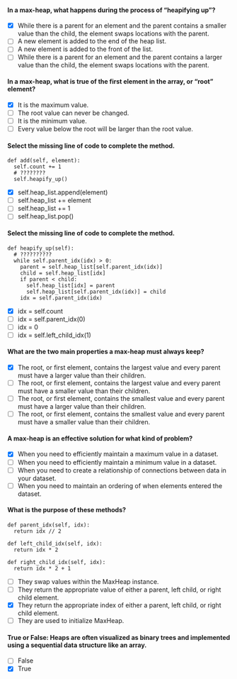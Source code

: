 #### In a max-heap, what happens during the process of “heapifying up”?

- [x] While there is a parent for an element and the parent contains a smaller value than the child, the element swaps locations with the parent.
- [ ] A new element is added to the end of the heap list.
- [ ] A new element is added to the front of the list.
- [ ] While there is a parent for an element and the parent contains a larger value than the child, the element swaps locations with the parent.

#### In a max-heap, what is true of the first element in the array, or “root” element?

- [x] It is the maximum value.
- [ ] The root value can never be changed.
- [ ] It is the minimum value.
- [ ] Every value below the root will be larger than the root value.

#### Select the missing line of code to complete the method.

    def add(self, element):
      self.count += 1
      # ????????
      self.heapify_up()

- [x] self.heap_list.append(element)
- [ ] self.heap_list += element
- [ ] self.heap_list += 1
- [ ] self.heap_list.pop()

#### Select the missing line of code to complete the method.

    def heapify_up(self):
      # ??????????
      while self.parent_idx(idx) > 0:
        parent = self.heap_list[self.parent_idx(idx)]
        child = self.heap_list[idx]
        if parent < child:
          self.heap_list[idx] = parent
          self.heap_list[self.parent_idx(idx)] = child
        idx = self.parent_idx(idx)

- [x] idx = self.count
- [ ] idx = self.parent_idx(0)
- [ ] idx = 0
- [ ] idx = self.left_child_idx(1)

#### What are the two main properties a max-heap must always keep?

- [x] The root, or first element, contains the largest value and every parent must have a larger value than their children.
- [ ] The root, or first element, contains the largest value and every parent must have a smaller value than their children.
- [ ] The root, or first element, contains the smallest value and every parent must have a larger value than their children.
- [ ] The root, or first element, contains the smallest value and every parent must have a smaller value than their children.

#### A max-heap is an effective solution for what kind of problem?

- [x] When you need to efficiently maintain a maximum value in a dataset.
- [ ] When you need to efficiently maintain a minimum value in a dataset.
- [ ] When you need to create a relationship of connections between data in your dataset.
- [ ] When you need to maintain an ordering of when elements entered the dataset.

#### What is the purpose of these methods?

    def parent_idx(self, idx):
      return idx // 2

    def left_child_idx(self, idx):
      return idx * 2

    def right_child_idx(self, idx):
      return idx * 2 + 1

- [ ] They swap values within the MaxHeap instance.
- [ ] They return the appropriate value of either a parent, left child, or right child element.
- [x] They return the appropriate index of either a parent, left child, or right child element.
- [ ] They are used to initialize MaxHeap.

#### True or False: Heaps are often visualized as binary trees and implemented using a sequential data structure like an array.

- [ ] False
- [x] True
